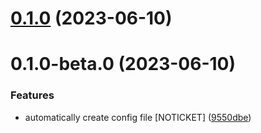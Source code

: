 

# [0.1.0](https://github.com/dahiro/lnklst/compare/0.1.0-beta.0...0.1.0) (2023-06-10)

# 0.1.0-beta.0 (2023-06-10)


### Features

* automatically create config file [NOTICKET] ([9550dbe](https://github.com/dahiro/lnklst/commit/9550dbe374a02264fc257f116ef9ff48788d9b61))
